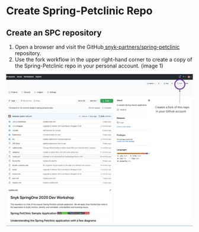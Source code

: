 # Create Spring-Petclinic Repo

## Create an SPC repository

1. Open a browser and visit the GitHub[ snyk-partners/spring-petclinic ](https://github.com/snyk-partners/spring-petclinic)repository.
2. Use the fork workflow in the upper right-hand corner to create a copy of the Spring-Petclinic repo in your personal account. \(image 1\)

![](../../../.gitbook/assets/fork_spc_repo_1.png)

